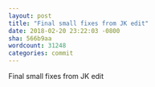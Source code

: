 ```yaml
---
layout: post
title: "Final small fixes from JK edit"
date: 2018-02-20 23:22:03 -0800
sha: 566b9aa
wordcount: 31248
categories: commit
---
```

Final small fixes from JK edit
